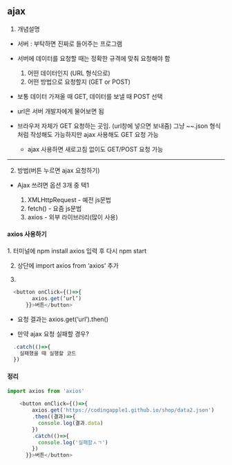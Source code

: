 ## ajax

1. 개념설명

- 서버 : 부탁하면 진짜로 들어주는 프로그램
  
- 서버에 데이터를 요청할 때는 정확한 규격에 맞춰 요청해야 함
   
    1. 어떤 데이터인지 (URL 형식으로)
    2. 어떤 방법으로 요청할지 (GET or POST)
 
- 보통 데이터 가져올 때 GET, 데이터를 보낼 때 POST 선택
- url은 서버 개발자에게 물어보면 됨
- 브라우저 자체가 GET 요청하는 곳임. (url창에 넣으면 보내줌)
그냥 ~~.json 형식처럼 작성해도 가능하지만 ajax 사용해도 GET 요청 가능
  * ajax 사용하면 새로고침 없이도 GET/POST 요청 가능
 
-----------------------------

2. 방법(버튼 누르면 ajax 요청하기)

- Ajax 쓰려면 옵션 3개 중 택1

  1. XMLHttpRequest - 예전 js문법
  2. fetch() - 요즘 js문법
  3. axios - 외부 라이브러리(많이 사용)

 <h4>axios 사용하기</h4>
1. 터미널에 npm install axios 입력 후 다시 npm start

2. 상단에 import axios from ‘axios’ 추가
   
3.    
```javaScript
  <button onClick={()=>{
        axios.get(‘url’)
      }}>버튼</button>
```
* 요청 결과는 axios.get(‘url’).then()

* 만약 ajax 요청 실패할 경우?
```javaScript
  .catch(()=>{
  	실패했을 때 실행할 코드
  })
```

<h4>정리</h4>

```javaScript
import axios from 'axios'

    <button onClick={()=>{
        axios.get('https://codingapple1.github.io/shop/data2.json')
        .then((결과)=>{
          console.log(결과.data)
        })
        .catch(()=>{
          console.log('실패함ㅅㄱ')
        })
      }}>버튼</button>
```
